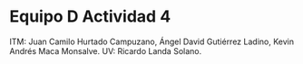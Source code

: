 # Equipo D Actividad 4
ITM: Juan Camilo Hurtado Campuzano, Ángel David Gutiérrez Ladino, Kevin Andrés Maca Monsalve.
UV: Ricardo Landa Solano.
